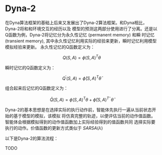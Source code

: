# Dyna-2

在Dyna算法框架的基础上后来又发展出了Dyna-2算法框架。和Dyna相比，Dyna-2将和和环境交互的经历以及 模型的预测这两部分使用进行了分离。还是以Q函数为例，Dyna-2将记忆分为永久性记忆 (permanent memory) 和瞬 时记忆 (transient memory), 其中永久性记忆利用实际的经验来更新，瞬时记忆利用模型模拟经验来更新。
永久性记忆的Q函数定义为：

$$
Q(S, A)=\phi(S, A)^T \theta
$$

瞬时记忆的Q函数定义为：

$$
Q^{\prime}(S, A)=\bar{\phi}(S, A)^T \bar{\theta}
$$

组合起来后记忆的Q函数定义为：

$$
\bar{Q}(S, A)=\phi(S, A)^T \theta+\bar{\phi}(S, A)^{T^{-}} \bar{\theta}
$$

Dyna-2的基本思想是在选择实际的执行动作前，智能体先执行一遍从当前状态开始的基于模型的模拟，该模拟 将仿真完整的轨迹，以便评估当前的动作值函数。智能体会根据模拟得到的动作值函数加上实际经验得到的值函数共同 选择实际要执行的动作。价值函数的更新方式类似于 $SARSA(\lambda)$

以下是Dyna-2的算法流程：

TODO

[1]: https://cloud.tencent.com/developer/article/1398231
